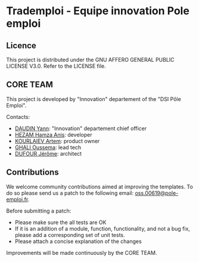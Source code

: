 # Trademploi - Equipe innovation Pole emploi

## Licence

This project is distributed under the GNU AFFERO GENERAL PUBLIC LICENSE V3.0. Refer to the LICENSE file.

## CORE TEAM

This project is developed by "Innovation" departement of the "DSI Pôle Emploi".

Contacts:
- [DAUDIN Yann](mailto:yann.daudin@pole-emploi.fr): "Innovation" departement chief officer
- [HEZAM Hamza Anis](mailto:hamza-anis.hezam@pole-emploi.fr): developer
- [KOURLAIEV Artem](mailto:artem.kourlaiev-ext@pole-emploi.fr): product owner
- [GHALI Oussema](mailto:oussema.ghali-ext@pole-emploi.fr): lead tech
- [DUFOUR Jérôme](mailto:jean-marc.dufour-ext@pole-emploi.fr): architect

## Contributions

We welcome community contributions aimed at improving the templates. To do so please send us a patch to the following email: oss.00619@pole-emploi.fr.

Before submitting a patch:
- Please make sure the all tests are OK
- If it is an addition of a module, function, functionality, and not a bug fix, please add a corresponding set of unit tests.
- Please attach a concise explanation of the changes

Improvements will be made continuously by the CORE TEAM.
